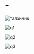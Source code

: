 # -
![талончик](https://user-images.githubusercontent.com/113136187/189201564-79eb13d1-0516-4264-b289-6c8d8af998ec.png)

![q1](https://user-images.githubusercontent.com/113136187/189205045-4d7fb3ab-12d5-4924-b364-e2ecc76254c3.png)

![q2](https://user-images.githubusercontent.com/113136187/189205112-dcf91ed6-61b5-4ff0-8a56-c79887800da2.png)

![q3](https://user-images.githubusercontent.com/113136187/189205126-83ec56e1-e880-4563-aeb8-cad367242cbf.png)


